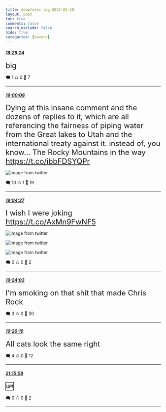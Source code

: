 ```yaml
---
title: deepfates log 2022-03-30
layout: post
toc: true
comments: false
search_exclude: false
hide: true
categories: [tweets]
---
```



#### <a href = "https://twitter.com/deepfates/status/1509326961281101824">*18:29:24*</a>

<font size="5">big</font>



🗨️ 1 ♺ 0 🤍  7   

---
    
#### <a href = "https://twitter.com/deepfates/status/1509334696215252992">*19:00:08*</a>

<font size="5">Dying at this insane comment and the dozens of replies to it, which are all referencing the fairness of piping water from the Great lakes to Utah and the international treaty against it.  instead of, you know... The Rocky Mountains in the way  https://t.co/ibbFDSYQPr</font>

![image from twitter](/images/from_twitter/FPI751rUYAcqH_j.jpg)


🗨️ 10 ♺ 1 🤍  19   

---
    
#### <a href = "https://twitter.com/deepfates/status/1509335781705400321">*19:04:27*</a>

<font size="5">I wish I were joking  https://t.co/AxMn9FwNF5</font>

![image from twitter](/images/from_twitter/FPI84GTUYAMxrrB.jpg)

![image from twitter](/images/from_twitter/FPI84iyVEAE8OTr.jpg)

![image from twitter](/images/from_twitter/FPI849TUcAEB5T_.jpg)


🗨️ 0 ♺ 0 🤍  2   

---
    
#### <a href = "https://twitter.com/deepfates/status/1509340717000265730">*19:24:03*</a>

<font size="5">I'm smoking on that shit that made Chris Rock</font>



🗨️ 3 ♺ 0 🤍  30   

---
    
#### <a href = "https://twitter.com/deepfates/status/1509341286355984384">*19:26:19*</a>

<font size="5">All cats look the same right</font>



🗨️ 4 ♺ 0 🤍  12   

---
    
#### <a href = "https://twitter.com/deepfates/status/1509368881906786307">*21:15:58*</a>

<font size="5">🆙</font>



🗨️ 0 ♺ 0 🤍  2   

---
    
            
